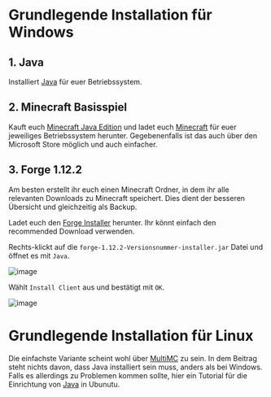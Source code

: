 # Grundlegende Installation für Windows

## 1. Java
Installiert [Java](https://www.java.com/de/download/) für euer Betriebssystem.

## 2. Minecraft Basisspiel
Kauft euch [Minecraft Java Edition](https://www.mmoga.de/Game-Keys/Minecraft.html) und ladet euch [Minecraft](https://www.minecraft.net/de-de/download) für euer jeweiliges Betriebssystem herunter. Gegebenenfalls ist das auch über den Microsoft Store möglich und auch einfacher.

## 3. Forge 1.12.2
Am besten erstellt ihr euch einen Minecraft Ordner, in dem ihr alle relevanten Downloads zu Minecraft speichert. Dies dient der besseren Übersicht und gleichzeitig als Backup.

Ladet euch den [Forge Installer](https://files.minecraftforge.net/net/minecraftforge/forge/index_1.12.2.html) herunter. Ihr könnt einfach den recommended Download verwenden.

Rechts-klickt auf die `forge-1.12.2-Versionsnummer-installer.jar` Datei und öffnet es mit `Java`.

![image](https://user-images.githubusercontent.com/79201799/146653187-9d88b3a9-9d06-412d-933b-57fd68f7fdf5.png)

Wählt `Install Client` aus und bestätigt mit `OK`.

![image](https://user-images.githubusercontent.com/79201799/146653279-2b2de8d2-bef0-479b-9d28-f92968dbdcbb.png)

# Grundlegende Installation für Linux
Die einfachste Variante scheint wohl über [MultiMC](https://themightymo.com/how-to-run-minecraft-mods-on-linux-ubuntu/) zu sein. In dem Beitrag steht nichts davon, dass Java installiert sein muss, anders als bei Windows. Falls es allerdings zu Problemen kommen sollte, hier ein Tutorial für die Einrichtung von [Java](https://ubuntu.com/tutorials/install-jre#1-overview) in Ubunutu.
